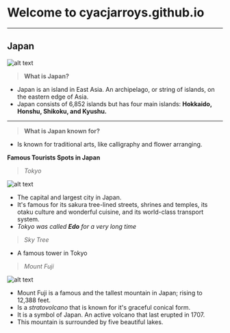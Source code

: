 # Welcome to cyacjarroys.github.io
---
## Japan
![alt text](https://media.timeout.com/images/105240237/image.jpg)
>**What is Japan?**
- Japan is an island in East Asia. An archipelago, or string of islands, on the eastern edge of Asia.
- Japan consists of 6,852 islands but has four main islands: **Hokkaido, Honshu, Shikoku, and Kyushu.**
---


>**What is Japan known for?**
- Is known for traditional arts, like calligraphy and flower arranging.

**Famous Tourists Spots in Japan**

>*Tokyo*

![alt text](https://media.istockphoto.com/photos/aerial-view-of-tokyo-cityscape-with-fuji-mountain-in-japan-picture-id1131743616?b=1&k=6&m=1131743616&s=170667a&w=0&h=AkypSzjOXMMjrVKnyiWIUP5xmHeTaDbbC5xJ66BkRL8=)

- The capital and largest city in Japan.
- It's famous for its sakura tree-lined streets, shrines and temples, its otaku culture and wonderful cuisine, and its world-class transport system.
- *Tokyo was called **Edo** for a very long time*

>*Sky Tree*

- A famous tower in Tokyo


>*Mount Fuji*

![alt text](https://pic.japanholiday.com/mount-fuji-travelguide-banner.jpg)

- Mount Fuji is a famous and the tallest mountain in Japan; rising to 12,388 feet.
- Is a *stratovolcano* that is known for it's graceful conical form.
- It is a symbol of Japan. An active volcano that last erupted in 1707.
- This mountain is surrounded by five beautiful lakes.
